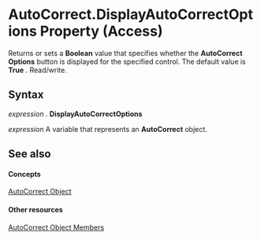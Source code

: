 
# AutoCorrect.DisplayAutoCorrectOptions Property (Access)

Returns or sets a  **Boolean** value that specifies whether the **AutoCorrect Options** button is displayed for the specified control. The default value is **True** . Read/write.


## Syntax

 _expression_ . **DisplayAutoCorrectOptions**

 _expression_ A variable that represents an **AutoCorrect** object.


## See also


#### Concepts


[AutoCorrect Object](b9e7990e-0593-4361-8094-2f404cff9b76.md)
#### Other resources


[AutoCorrect Object Members](d9ecb026-95d8-6195-8347-aeefc1f7f2fe.md)
